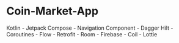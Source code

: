 # Coin-Market-App
Kotlin - Jetpack Compose - Navigation Component - Dagger Hilt - Coroutines - Flow - Retrofit - Room - Firebase - Coil - Lottie 
